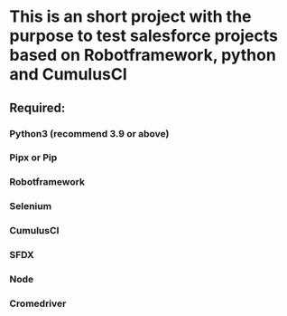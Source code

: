 # This is an short project with the purpose to test salesforce projects based on Robotframework, python and CumulusCI

## Required:
### Python3 (recommend 3.9 or above)
### Pipx or Pip
### Robotframework
### Selenium
### CumulusCI
### SFDX
### Node
### Cromedriver

